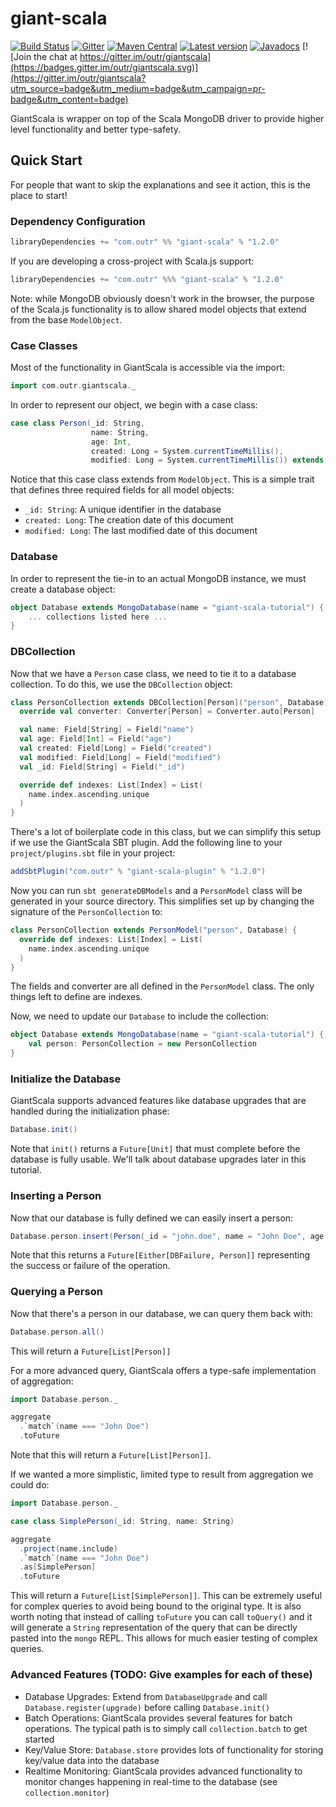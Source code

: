 # giant-scala

[![Build Status](https://travis-ci.org/outr/giant-scala.svg?branch=master)](https://travis-ci.org/outr/giant-scala)
[![Gitter](https://badges.gitter.im/Join%20Chat.svg)](https://gitter.im/outr/giant-scala)
[![Maven Central](https://maven-badges.herokuapp.com/maven-central/com.outr/giant-scala_2.12/badge.svg)](https://maven-badges.herokuapp.com/maven-central/com.outr/giant-scala_2.12)
[![Latest version](https://index.scala-lang.org/outr/giant-scala/giant-scala/latest.svg)](https://index.scala-lang.org/outr/giant-scala)
[![Javadocs](https://javadoc.io/badge/com.outr/giant-scala_2.12.svg)](https://javadoc.io/doc/com.outr/giant-scala_2.12) [![Join the chat at https://gitter.im/outr/giantscala](https://badges.gitter.im/outr/giantscala.svg)](https://gitter.im/outr/giantscala?utm_source=badge&utm_medium=badge&utm_campaign=pr-badge&utm_content=badge)

GiantScala is wrapper on top of the Scala MongoDB driver to provide higher level functionality and better type-safety.

## Quick Start

For people that want to skip the explanations and see it action, this is the place to start!

### Dependency Configuration

```scala
libraryDependencies += "com.outr" %% "giant-scala" % "1.2.0"
```

If you are developing a cross-project with Scala.js support:

```scala
libraryDependencies += "com.outr" %%% "giant-scala" % "1.2.0"
```

Note: while MongoDB obviously doesn't work in the browser, the purpose of the Scala.js functionality is to allow shared
model objects that extend from the base `ModelObject`.

### Case Classes

Most of the functionality in GiantScala is accessible via the import:

```scala
import com.outr.giantscala._
```

In order to represent our object, we begin with a case class:

```scala
case class Person(_id: String,
                  name: String,
                  age: Int,
                  created: Long = System.currentTimeMillis(),
                  modified: Long = System.currentTimeMillis()) extends ModelObject
```

Notice that this case class extends from `ModelObject`. This is a simple trait that defines three required fields for all
model objects:
* `_id: String`: A unique identifier in the database
* `created: Long`: The creation date of this document
* `modified: Long`: The last modified date of this document

### Database

In order to represent the tie-in to an actual MongoDB instance, we must create a database object:

```scala
object Database extends MongoDatabase(name = "giant-scala-tutorial") {
    ... collections listed here ...
}
```

### DBCollection

Now that we have a `Person` case class, we need to tie it to a database collection. To do this, we use the `DBCollection`
object:

```scala
class PersonCollection extends DBCollection[Person]("person", Database) {
  override val converter: Converter[Person] = Converter.auto[Person]

  val name: Field[String] = Field("name")
  val age: Field[Int] = Field("age")
  val created: Field[Long] = Field("created")
  val modified: Field[Long] = Field("modified")
  val _id: Field[String] = Field("_id")

  override def indexes: List[Index] = List(
    name.index.ascending.unique
  )
}
```

There's a lot of boilerplate code in this class, but we can simplify this setup if we use the GiantScala SBT plugin. Add
the following line to your `project/plugins.sbt` file in your project:

```scala
addSbtPlugin("com.outr" % "giant-scala-plugin" % "1.2.0")
```

Now you can run `sbt generateDBModels` and a `PersonModel` class will be generated in your source directory. This simplifies
set up by changing the signature of the `PersonCollection` to:

```scala
class PersonCollection extends PersonModel("person", Database) {
  override def indexes: List[Index] = List(
    name.index.ascending.unique
  )
}
```

The fields and converter are all defined in the `PersonModel` class. The only things left to define are indexes.

Now, we need to update our `Database` to include the collection:

```scala
object Database extends MongoDatabase(name = "giant-scala-tutorial") {
    val person: PersonCollection = new PersonCollection
}
```

### Initialize the Database

GiantScala supports advanced features like database upgrades that are handled during the initialization phase:

```scala
Database.init()
```

Note that `init()` returns a `Future[Unit]` that must complete before the database is fully usable. We'll talk about
database upgrades later in this tutorial.

### Inserting a Person

Now that our database is fully defined we can easily insert a person:

```scala
Database.person.insert(Person(_id = "john.doe", name = "John Doe", age = 30))
```

Note that this returns a `Future[Either[DBFailure, Person]]` representing the success or failure of the operation.

### Querying a Person

Now that there's a person in our database, we can query them back with:

```scala
Database.person.all()
```

This will return a `Future[List[Person]]`

For a more advanced query, GiantScala offers a type-safe implementation of aggregation:

```scala
import Database.person._

aggregate
  .`match`(name === "John Doe")
  .toFuture
```

Note that this will return a `Future[List[Person]]`.

If we wanted a more simplistic, limited type to result from aggregation we could do:

```scala
import Database.person._

case class SimplePerson(_id: String, name: String)

aggregate
  .project(name.include)
  .`match`(name === "John Doe")
  .as[SimplePerson]
  .toFuture
```

This will return a `Future[List[SimplePerson]]`. This can be extremely useful for complex queries to avoid being bound to
the original type. It is also worth noting that instead of calling `toFuture` you can call `toQuery()` and it will generate
a `String` representation of the query that can be directly pasted into the `mongo` REPL. This allows for much easier testing
of complex queries.

### Advanced Features (TODO: Give examples for each of these)
* Database Upgrades: Extend from `DatabaseUpgrade` and call `Database.register(upgrade)` before calling `Database.init()`
* Batch Operations: GiantScala provides several features for batch operations. The typical path is to simply call `collection.batch` to get started
* Key/Value Store: `Database.store` provides lots of functionality for storing key/value data into the database
* Realtime Monitoring: GiantScala provides advanced functionality to monitor changes happening in real-time to the database (see `collection.monitor`)